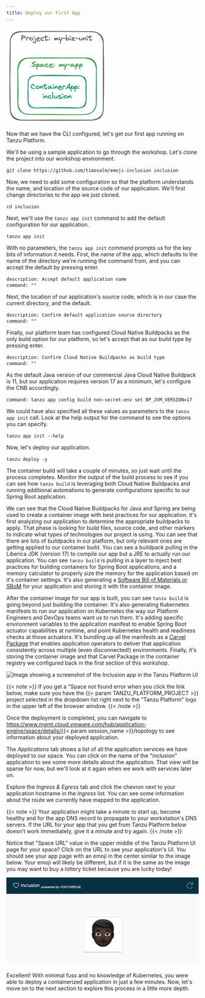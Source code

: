 ```yaml
---
title: Deploy our First App
---
```

![Image showing an App deployed to a Space](./images/deploy-an-app.png)

Now that we have the CLI configured, let's get our first app running on Tanzu Platform.

We'll be using a sample application to go through the workshop.  Let's clone the project into our workshop environment.
```
git clone https://github.com/timosalm/emoji-inclusion inclusion
```

Now, we need to add some configuration so that the platform understands the name, and location of the source code of our application.  We'll first change directories to the app we just cloned.
```
cd inclusion
```

Next, we'll use the `tanzu app init` command to add the default configuration for our application.
```
tanzu app init
```
With no parameters, the `tanzu app init` command prompts us for the key bits of information it needs. 
First, the name of the app, which defaults to the name of the directory we're running the command from, and you can accept the default by pressing enter.
```
description: Accept default application name
command: ""
```

Next, the location of our application's source code, which is in our case the current directory, and the default.
```
description: Confirm default application source directory
command: ""
```

Finally, our platform team has configured Cloud Native Buildpacks as the only build option for our platform, so let's accept that as our build type by pressing enter.
```
description: Confirm Cloud Native Buildpacks as build type
command: ""
```

As the default Java version of our commercial Java Cloud Native Buildpack is 11, but our application requires version 17 as a minimum, let's configure the CNB accordingly. 
```
command: tanzu app config build non-secret-env set BP_JVM_VERSION=17
```

We could have also specified all these values as parameters to the `tanzu app init` call. Look at the help output for the command to see the options you can specify.
```execute
tanzu app init --help
```

Now, let's deploy our application.
```
tanzu deploy -y
```

The container build will take a couple of minutes, so just wait until the process completes.  Monitor the output of the build process to see if you can see how `tanzu build` is leveraging both Cloud Native Buildpacks and running additional automations to generate configurations specific to our Spring Boot application.  

We can see that the Cloud Native Buildpacks for Java and Spring are being used to create a container image with best practices for our application.  It's first analyzing our application to determine the appropriate buildpacks to apply.  That phase is looking for build files, source code, and other markers to indicate what types of technologies our project is using.  You can see that there are lots of buildpacks in our platform, but only relevant ones are getting applied to our container build.  You can see a buildpack pulling in the Liberica JDK (version 17) to compile our app but a JRE to actually run our application.  You can see `tanzu build` is pulling in a layer to inject best practices for building containers for Spring Boot applications, and a memory calculator to properly size the memory for the application based on it's container settings.  It's also generating a [Software Bill of Materials or SBoM](https://www.cisa.gov/sbom) for your application and storing it with the container image.

After the container image for our app is built, you can see `tanzu build` is going beyond just building the container.  It's also generating Kubernetes manifests to run our application on Kubernetes the way our Platform Engineers and DevOps teams want us to run them.  It's adding specific environment variables to the application manifest to enable Spring Boot actuator capabilities at runtime, and point Kubernetes health and readiness checks at those actuators.  It's bundling up all the manifests as a [Carvel Package](https://carvel.dev/kapp-controller/docs/latest/packaging/#package) that enables application operators to deliver that application consistently across multiple (even disconnected!) environments.  Finally, it's storing the container image and that Carvel Package in the container registry we configured back in the first section of this workshop.

![Image showing a screenshot of the Inclusion app in the Tanzu Platform UI](../images/tanzu-platform-screenshot.png)

{{< note >}}
If you get a "Space not found error when you click the link below, make sure you have the {{< param TANZU_PLATFORM_PROJECT >}} project selected in the dropdown list right next to the "Tanzu Platform" logo in the upper left of the browser window.
{{< /note >}}

Once the deployment is completed, you can navigate to https://www.mgmt.cloud.vmware.com/hub/application-engine/space/details/{{< param  session_name >}}/topology to see information about your deployed application.  

The *Applications* tab shows a list of all the application services we have deployed to our space. You can click on the name of the "inclusion" application to see some more details about the application. That view will be sparse for now, but we'll look at it again when we work with services later on.  

Explore the *Ingress & Egress* tab and click the chevron next to your application hostname in the *Ingress* list.  You can see some information about the route we currently have mapped to the application.

{{< note >}}
Your application might take a minute to start up, become healthy and for the app DNS record to propagate to your workstation's DNS servers. If the URL for your app that you get from Tanzu Platform below doesn't work immediately, give it a minute and try again.
{{< /note >}}

Notice that "Space URL" value in the upper middle of the Tanzu Platform UI page for your space?  Click on the URL to see your application's UI.  You should see your app page with an emoji in the center similar to the image below.  Your emoji will likely be different, but if it is the same as the image you may want to buy a lottery ticket because you are lucky today!

![Image showing a view of the Inclusion app we just deployed](./images/inclusion-app.png)

Excellent! With minimal fuss and no knowledge of Kubernetes, you were able to deploy a containerized application in just a few minutes.  Now, let's move on to the next section to explore this process in a little more depth.

